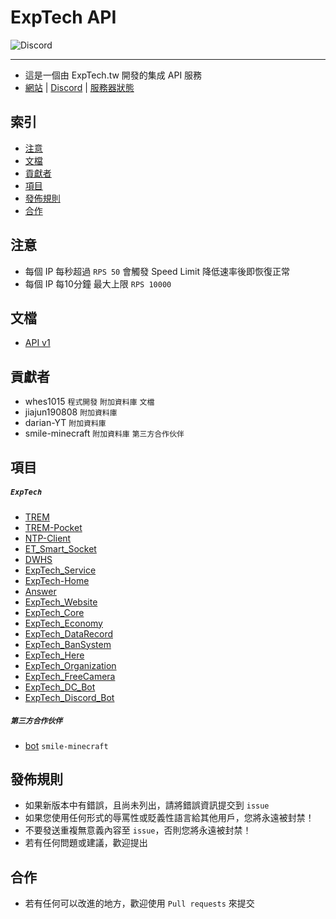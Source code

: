 # ExpTech API
<img alt="Discord" src="https://img.shields.io/discord/926545182407688273">

------

- 這是一個由 ExpTech.tw 開發的集成 API 服務
- [網站](https://exptech.com.tw/) | [Discord](https://exptech.com.tw/f?v=discord) | [服務器狀態](https://exptech.com.tw/f?v=stats)

## 索引
- [注意](#注意)
- [文檔](#文檔)
- [貢獻者](#貢獻者)
- [項目](#項目)
- [發佈規則](#發佈規則)
- [合作](#合作)


## 注意
- 每個 IP 每秒超過 `RPS 50` 會觸發 Speed Limit 降低速率後即恢復正常
- 每個 IP 每10分鐘 最大上限 `RPS 10000`


## 文檔
- [API v1](https://github.com/ExpTechTW/API/blob/master/docs/v1/v1.md)


## 貢獻者
- whes1015 `程式開發` `附加資料庫` `文檔`
- jiajun190808 `附加資料庫`
- darian-YT `附加資料庫`
- smile-minecraft `附加資料庫` `第三方合作伙伴`


## 項目
##### `ExpTech`
- [TREM](https://github.com/ExpTechTW/TREM)
- [TREM-Pocket](https://github.com/ExpTechTW/TREM-Pocket)
- [NTP-Client](https://github.com/ExpTechTW/NTP-Client)
- [ET_Smart_Socket](https://github.com/ExpTechTW/ET_Smart_Socket)
- [DWHS](https://github.com/ExpTechTW/DWHS)
- [ExpTech_Service](https://github.com/ExpTechTW/ExpTech_Service)
- [ExpTech-Home](https://github.com/ExpTechTW/ExpTech-Home)
- [Answer](https://github.com/ExpTechTW/Answer)
- [ExpTech_Website](https://github.com/ExpTechTW/ExpTech_Website)
- [ExpTech_Core](https://github.com/ExpTechTW/ExpTech_Core)
- [ExpTech_Economy](https://github.com/ExpTechTW/ExpTech_Economy)
- [ExpTech_DataRecord](https://github.com/ExpTechTW/ExpTech_DataRecord)
- [ExpTech_BanSystem](https://github.com/ExpTechTW/ExpTech_BanSystem)
- [ExpTech_Here](https://github.com/ExpTechTW/ExpTech_Here)
- [ExpTech_Organization](https://github.com/ExpTechTW/ExpTech_Organization)
- [ExpTech_FreeCamera](https://github.com/ExpTechTW/ExpTech_FreeCamera)
- [ExpTech_DC_Bot](https://github.com/ExpTechTW/ExpTech_DC_Bot)
- [ExpTech_Discord_Bot](https://github.com/ExpTechTW/ExpTech_Discord_Bot)
##### `第三方合作伙伴`
- [bot](https://github.com/smile-minecraft/bot) `smile-minecraft`


## 發佈規則
- 如果新版本中有錯誤，且尚未列出，請將錯誤資訊提交到 ```issue```
- 如果您使用任何形式的辱罵性或貶義性語言給其他用戶，您將永遠被封禁！
- 不要發送重複無意義內容至 ```issue```，否則您將永遠被封禁！
- 若有任何問題或建議，歡迎提出


## 合作
- 若有任何可以改進的地方，歡迎使用 ```Pull requests``` 來提交
